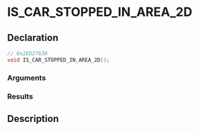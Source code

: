 # IS_CAR_STOPPED_IN_AREA_2D

## Declaration
```cpp
// 0x2ED27636
void IS_CAR_STOPPED_IN_AREA_2D();
```

### Arguments

### Results

## Description
